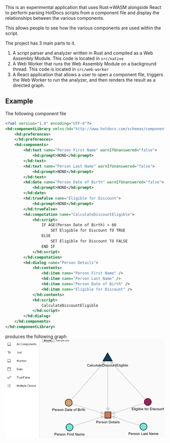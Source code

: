This is an experimental application that uses Rust->WASM alongside React to perform
parsing HotDocs scripts from a component file and display the relationships between the various components.

This allows people to see how the various components are used within the script.

The project has 3 main parts to it.

1. A script parser and analyzer written in Rust and compiled as a Web Assembly Module. This code is located in `src/native`
2. A Web Worker that runs the Web Assembly Module on a background thread. This code is located in `src/web-worker`
3. A React application that allows a user to open a component file, triggers the Web Worker to run the analyzer, and then renders the
   result as a directed graph.

## Example
The following component file
```xml
<?xml version="1.0" encoding="UTF-8"?>
<hd:componentLibrary xmlns:hd="http://www.hotdocs.com/schemas/component_library/2009" version="12">
    <hd:preferences>
    </hd:preferences>
    <hd:components>
        <hd:text name="Person First Name" warnIfUnanswered="false">
            <hd:prompt>NONE</hd:prompt>
        </hd:text>
        <hd:text name="Person Last Name" warnIfUnanswered="false">
            <hd:prompt>NONE</hd:prompt>
        </hd:text>
        <hd:date name="Person Date of Birth" warnIfUnanswered="false">
            <hd:prompt>NONE</hd:prompt>
        </hd:date>
        <hd:trueFalse name="Eligible for Discount">
            <hd:prompt>NONE</hd:prompt>
        </hd:trueFalse>
        <hd:computation name="CalculateDiscountEligible">
            <hd:script>
                IF AGE(Person Date of Birth) > 60
                    SET Eligible for Discount TO TRUE
                ELSE
                    SET Eligible for Discount TO FALSE
                END IF
            </hd:script>
        </hd:computation>
        <hd:dialog name="Person Details">
            <hd:contents>
                <hd:item name="Person First Name" />
                <hd:item name="Person Last Name" />
                <hd:item name="Person Date of Birth" />
                <hd:item name="Eligible for Discount" />
            </hd:contents>
            <hd:script>
                CalculateDiscountEligible
            </hd:script>
        </hd:dialog>
    </hd:components>
</hd:componentLibrary>
```
produces the following graph ![Screenshot](/images/Example.png)
